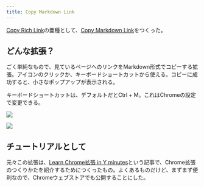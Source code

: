 ```yaml
---
title: Copy Markdown Link
---
```

[Copy Rich Link](https://chrome.google.com/webstore/detail/copy-rich-link/hikiamlgpdcabppakpmemaofmkgknpea)の亜種として、[Copy Markdown Link](https://chrome.google.com/webstore/detail/copy-markdown-link/gkceaaphhbeanfciglgpffnncfpipjpa)をつくった。

どんな拡張？
------

ごく単純なもので、見ているページへのリンクをMarkdown形式でコピーする拡張。アイコンのクリックか、キーボードショートカットから使える。コピーに成功すると、小さなポップアップが表示される。

キーボードショートカットは、デフォルトだとCtrl + M。これはChromeの設定で変更できる。

![](https://lh3.googleusercontent.com/1-8hNAEd4dZmr5Bnctdx2g4-HmtLvdJRq7b8789Q3KevMg2aZ4aAbwNZ0EHFfLMo3BBen6e1vF2oZ7sHNhs_WCmAKCcQ8ppm_PRfBnM2rWHi8PJWOpqqXE8P6O9lLg3b7nVshuZp07RADyQuGtm-syHDqVXGlkh7wkiRZQ0_NL5bAbJT4BCGtaAADx7J)

![](https://lh5.googleusercontent.com/yY6uFHa-WMToBQArl08CLeUek_mtvAHxwojTXd3ajHx-rZ7g-frJwOT_mmhtcsVR9C6Z8z4do3yLMOs6rlb3hS1xv2Lnfp_wu1I3qUNR6Okar2_hoXTLoqcI9rOC-fMIRMjG9Vuc9N3vkAdHjnGjqfY3J-95n570sSzN3DrIZhGDpft6lD2hezgrJOaQ)

チュートリアルとして
----------

元々この拡張は、[Learn Chrome拡張 in Y minutes](https://r7kamura.com/articles/2022-05-18-learn-chrome-extention-in-y-minutes)という記事で、Chrome拡張のつくりかたを紹介するためにつくったもの。よくあるものだけど、まずまず便利なので、Chromeウェブストアでも公開することにした。
